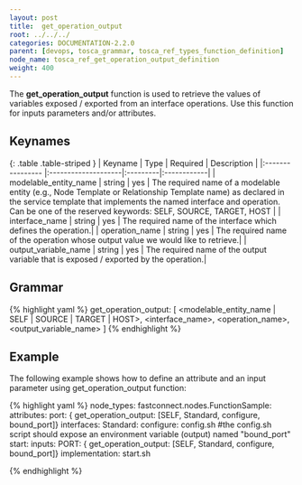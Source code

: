 ```yaml
---
layout: post
title:  get_operation_output
root: ../../../
categories: DOCUMENTATION-2.2.0
parent: [devops, tosca_grammar, tosca_ref_types_function_definition]
node_name: tosca_ref_get_operation_output_definition
weight: 400
---
```


The **get_operation_output** function is used to retrieve the values of variables exposed / exported from an interface operations.
Use this function for inputs parameters and/or attributes.

## Keynames

{: .table .table-striped }
| Keyname                   | Type                | Required | Description |
|:----------------          |:--------------------|:---------|:------------|
| modelable_entity_name     | string              | yes      | The  required  name of a modelable entity (e.g., Node Template  or Relationship  Template name) as declared in the service template that implements the named interface and operation. Can be one of the reserved keywords: SELF, SOURCE, TARGET, HOST |
| interface_name           | string              | yes       | The required name of the interface which defines the operation.|
| operation_name           | string              | yes       | The required name of the operation whose output value we would like to retrieve.|
| output_variable_name     | string              | yes       | The required name of the output variable that is exposed / exported by the operation.|

## Grammar

{% highlight yaml %}
get_operation_output: [ <modelable_entity_name | SELF | SOURCE | TARGET | HOST>, <interface_name>, <operation_name>, <output_variable_name> ]
{% endhighlight %}

## Example

The following example shows how to define an attribute and an input parameter using get_operation_output function:

{% highlight yaml %}
node_types:
  fastconnect.nodes.FunctionSample:
    attributes:
      port: { get_operation_output: [SELF, Standard, configure, bound_port]}
    interfaces:
      Standard:
        configure: config.sh  #the  config.sh script should expose an environment variable (output) named "bound_port"
        start:
          inputs:
            PORT: { get_operation_output: [SELF, Standard, configure, bound_port]}
          implementation: start.sh

{% endhighlight %}
